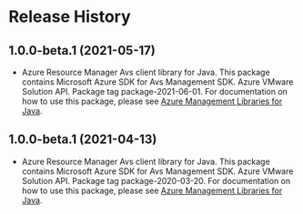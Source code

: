 # Release History

## 1.0.0-beta.1 (2021-05-17)

- Azure Resource Manager Avs client library for Java. This package contains Microsoft Azure SDK for Avs Management SDK. Azure VMware Solution API. Package tag package-2021-06-01. For documentation on how to use this package, please see [Azure Management Libraries for Java](https://aka.ms/azsdk/java/mgmt).

## 1.0.0-beta.1 (2021-04-13)

- Azure Resource Manager Avs client library for Java. This package contains Microsoft Azure SDK for Avs Management SDK. Azure VMware Solution API. Package tag package-2020-03-20. For documentation on how to use this package, please see [Azure Management Libraries for Java](https://aka.ms/azsdk/java/mgmt).
